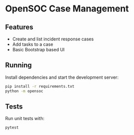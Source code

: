 # OpenSOC Case Management



## Features
- Create and list incident response cases
- Add tasks to a case
- Basic Bootstrap based UI

## Running
Install dependencies and start the development server:

```bash
pip install -r requirements.txt
python -m opensoc
```


## Tests
Run unit tests with:

```bash
pytest
```
